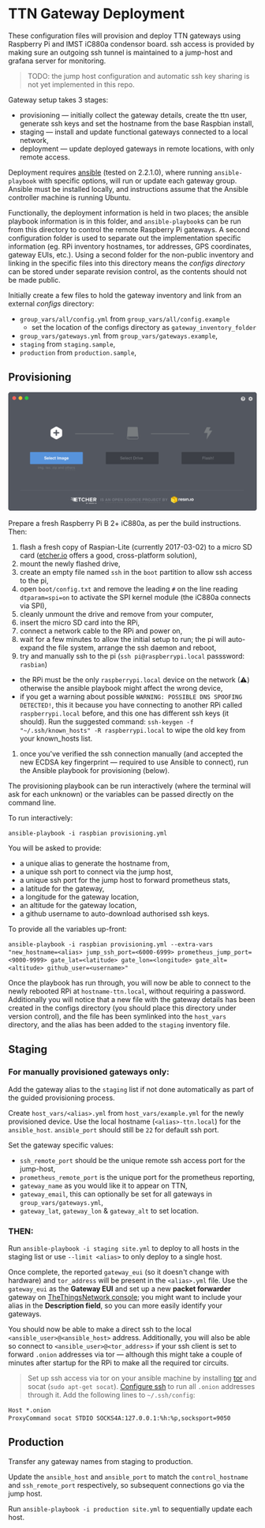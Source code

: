 # TTN Gateway Deployment

These configuration files will provision and deploy TTN gateways using
Raspberry Pi and IMST iC880a condensor board. ssh access is provided by
making sure an outgoing ssh tunnel is maintained to a jump-host and grafana
server for monitoring.

> TODO: the jump host configuration and automatic ssh key sharing is not yet
implemented in this repo.

Gateway setup takes 3 stages:

 * provisioning — initially collect the gateway details, create the ttn user,
 generate ssh keys and set the hostname from the base Raspbian install,
 * staging — install and update functional gateways connected to a local network,
 * deployment — update deployed gateways in remote locations, with only remote
 access.

Deployment requires [ansible](https://www.ansible.com/) (tested on 2.2.1.0), where
running `ansible-playbook` with specific options, will run or update each gateway
group. Ansible must be installed locally, and instructions assume that the
Ansible controller machine is running Ubuntu.

Functionally, the deployment information is held in two places; the ansible
playbook information is in this folder, and `ansible-playbook`s can be run from
this directory to control the remote Raspberry Pi gateways. A second
configuration folder is used to separate out the implementation specific
information (eg. RPi inventory hostnames, tor addresses, GPS coordinates,
gateway EUIs, etc.). Using a second folder for the non-public inventory and
linking in the specific files into this directory means the *configs directory*
can be stored under separate revision control, as the contents should not be
made public.

Initially create a few files to hold the gateway inventory and link from an
external *configs* directory:

 * `group_vars/all/config.yml` from `group_vars/all/config.example`
   * set the location of the configs directory as `gateway_inventory_folder`
 * `group_vars/gateways.yml` from `group_vars/gateways.example`,
 * `staging` from `staging.sample`,
 * `production` from `production.sample`,

## Provisioning

![](images/etcher.gif)

Prepare a fresh Raspberry Pi B 2+ iC880a, as per the build instructions. Then:
 1. flash a
fresh copy of Raspian-Lite (currently 2017-03-02) to a micro SD card
([etcher.io](https://etcher.io) offers a good, cross-platform solution),
 1. mount the newly flashed drive,
 1. create an empty file named `ssh` in the `boot` partition to allow ssh access
 to the pi,
 1. open `boot/config.txt` and remove the leading `#` on the line reading
 `dtparam=spi=on` to activate the SPI kernel module (the iC880a connects via SPI),
 1. cleanly unmount the drive and remove from your computer,
 1. insert the micro SD card into the RPi,
 1. connect a network cable to the RPi and power on,
 1. wait for a few minutes to allow the initial setup to run; the pi will
 auto-expand the file system, arrange the ssh daemon and reboot,
 1. try and manually ssh to the pi (`ssh pi@raspberrypi.local` passsword: `rasbian`)
   * the RPi must be the only `raspberrypi.local` device on the network (⚠)
   otherwise the ansible playbook might affect the wrong device,
   * if you get a warning about possible `WARNING: POSSIBLE DNS SPOOFING DETECTED!`,
   this it because you have connecting to another RPi called `raspberrypi.local`
   before, and this one has different ssh keys (it should). Run the suggested
   command: `ssh-keygen -f "~/.ssh/known_hosts" -R raspberrypi.local` to wipe
   the old key from your known_hosts list.
1. once you've verified the ssh connection manually (and accepted the new ECDSA key fingerprint — required to use Ansible to connect), run the Ansible playbook for
provisioning (below).

The provisioning playbook can be run interactively (where the terminal will
ask for each unknown) or the variables can be passed directly on the command line.

To run interactively:

```
ansible-playbook -i raspbian provisioning.yml
```

You will be asked to provide:

 * a unique alias to generate the hostname from,
 * a unique ssh port to connect via the jump host,
 * a unique ssh port for the jump host to forward prometheus stats,
 * a latitude for the gateway,
 * a longitude for the gateway location,
 * an altitude for the gateway location,
 * a github username to auto-download authorised ssh keys.

To provide all the variables up-front:

```
ansible-playbook -i raspbian provisioning.yml --extra-vars "new_hostname=<alias> jump_ssh_port=<6000-6999> prometheus_jump_port=<9000-9999> gate_lat=<latitude> gate_lon=<longitude> gate_alt=<altitude> github_user=<username>"
```

Once the playbook has run through, you will now be able to connect to the newly
rebooted RPi at `hostname-ttn.local`, without requiring a password. Additionally
you will notice that a new file with the gateway details has been created in the
configs directory (you should place this directory under version control), and
the file has been symlinked into the `host_vars` directory, and the alias
has been added to the `staging` inventory file.

## Staging

### For manually provisioned gateways only:

Add the gateway alias to the `staging` list if not done automatically as part of
the guided provisioning process.

Create `host_vars/<alias>.yml` from `host_vars/example.yml` for the newly
provisioned device. Use the local hostname (`<alias>-ttn.local`) for the
`ansible_host`. `ansible_port` should still be `22` for default ssh port.

Set the gateway specific values:

  * `ssh_remote_port` should be the unique remote ssh access port for the
  jump-host,
 * `prometheus_remote_port` is the unique port for the prometheus reporting,
 * `gateway_name` as you would like it to appear on TTN,
 * `gateway_email`, this can optionally be set for all gateways in
 `group_vars/gateways.yml`,
 * `gateway_lat`, `gateway_lon` & `gateway_alt` to set location.

### THEN:

Run `ansible-playbook -i staging site.yml` to deploy to all hosts in the
staging list or use `--limit <alias>` to only deploy to a single host.

Once complete, the reported `gateway_eui` (so it doesn't change with
hardware) and `tor_address` will be present in the `<alias>.yml` file. Use the
`gateway_eui` as the **Gateway EUI** and set up a new **packet forwarder** gateway on
[TheThingsNetwork console](https://console.thethingsnetwork.org/gateways/register);
you might want to include your alias in the **Description field**, so you can
more easily identify your gateways.

You should now be able to make a direct ssh to the local
`<ansible_user>@<ansible_host>` address. Additionally, you will also be able so
connect to `<ansible_user>@<tor_address>` if your ssh client is set to
forward `.onion` addresses via tor — although this might take a couple of
minutes after startup for the RPi to make all the required tor circuits.

> Set up ssh access via tor on your ansible machine by installing [tor](https://www.torproject.org/docs/debian.html.en) and
> socat (`sudo apt-get socat`).
> [Configure ssh](http://gk2.sk/running-ssh-on-a-raspberry-pi-as-a-hidden-service-with-tor/)
> to run all `.onion` addresses through it. Add the following lines to `~/.ssh/config`:

```
Host *.onion
ProxyCommand socat STDIO SOCKS4A:127.0.0.1:%h:%p,socksport=9050
```

## Production

Transfer any gateway names from staging to production.

Update the `ansible_host` and `ansible_port` to match the `control_hostname` and
`ssh_remote_port` respectively, so subsequent connections go via the jump host.

Run `ansible-playbook -i production site.yml` to sequentially update each host.
